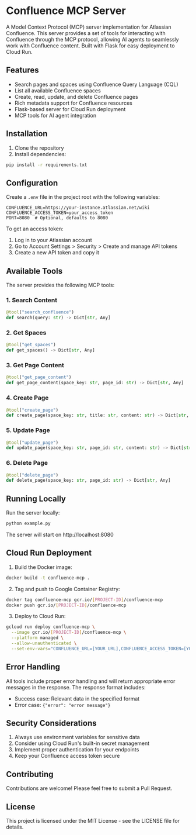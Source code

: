 # Confluence MCP Server

A Model Context Protocol (MCP) server implementation for Atlassian Confluence. This server provides a set of tools for interacting with Confluence through the MCP protocol, allowing AI agents to seamlessly work with Confluence content. Built with Flask for easy deployment to Cloud Run.

## Features

- Search pages and spaces using Confluence Query Language (CQL)
- List all available Confluence spaces
- Create, read, update, and delete Confluence pages
- Rich metadata support for Confluence resources
- Flask-based server for Cloud Run deployment
- MCP tools for AI agent integration

## Installation

1. Clone the repository
2. Install dependencies:
```bash
pip install -r requirements.txt
```

## Configuration

Create a `.env` file in the project root with the following variables:

```env
CONFLUENCE_URL=https://your-instance.atlassian.net/wiki
CONFLUENCE_ACCESS_TOKEN=your_access_token
PORT=8080  # Optional, defaults to 8080
```

To get an access token:
1. Log in to your Atlassian account
2. Go to Account Settings > Security > Create and manage API tokens
3. Create a new API token and copy it

## Available Tools

The server provides the following MCP tools:

### 1. Search Content
```python
@tool("search_confluence")
def search(query: str) -> Dict[str, Any]
```

### 2. Get Spaces
```python
@tool("get_spaces")
def get_spaces() -> Dict[str, Any]
```

### 3. Get Page Content
```python
@tool("get_page_content")
def get_page_content(space_key: str, page_id: str) -> Dict[str, Any]
```

### 4. Create Page
```python
@tool("create_page")
def create_page(space_key: str, title: str, content: str) -> Dict[str, Any]
```

### 5. Update Page
```python
@tool("update_page")
def update_page(space_key: str, page_id: str, content: str) -> Dict[str, Any]
```

### 6. Delete Page
```python
@tool("delete_page")
def delete_page(space_key: str, page_id: str) -> Dict[str, Any]
```

## Running Locally

Run the server locally:
```bash
python example.py
```

The server will start on http://localhost:8080

## Cloud Run Deployment

1. Build the Docker image:
```bash
docker build -t confluence-mcp .
```

2. Tag and push to Google Container Registry:
```bash
docker tag confluence-mcp gcr.io/[PROJECT-ID]/confluence-mcp
docker push gcr.io/[PROJECT-ID]/confluence-mcp
```

3. Deploy to Cloud Run:
```bash
gcloud run deploy confluence-mcp \
  --image gcr.io/[PROJECT-ID]/confluence-mcp \
  --platform managed \
  --allow-unauthenticated \
  --set-env-vars="CONFLUENCE_URL=[YOUR_URL],CONFLUENCE_ACCESS_TOKEN=[YOUR_TOKEN]"
```

## Error Handling

All tools include proper error handling and will return appropriate error messages in the response. The response format includes:
- Success case: Relevant data in the specified format
- Error case: `{"error": "error message"}`

## Security Considerations

1. Always use environment variables for sensitive data
2. Consider using Cloud Run's built-in secret management
3. Implement proper authentication for your endpoints
4. Keep your Confluence access token secure

## Contributing

Contributions are welcome! Please feel free to submit a Pull Request.

## License

This project is licensed under the MIT License - see the LICENSE file for details. 